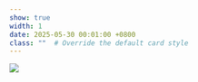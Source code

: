 ```yaml
---
show: true
width: 1
date: 2025-05-30 00:01:00 +0800
class: ""  # Override the default card style
---
```

<div>
<img src="{{ 'assets/images/badges/buddy-compiler.png' | relative_url }}" class="img-fluid rounded" >
</div>